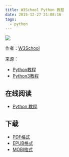 ```yaml
---
title: W3School Python 教程
date: 2015-12-27 21:08:16
tags:
  - python
---
```


![](https://ek8whxe.cloudimg.io/s/width/226/https://www.gitbook.com/cover/book/wizardforcel/w3school-python.jpg?build=1450097354188&v=12.0.2)

作者：[W3School](http://www.w3cschool.cc)

来源：

* [Python教程](http://www.w3cschool.cc/python/python-tutorial.html)
* [Python3教程](http://www.w3cschool.cc/python3/python3-tutorial.html)

<!--more-->

## 在线阅读 ##

* [Python 教程](https://www.gitbook.com/book/wizardforcel/w3school-python/details)

## 下载 ##

* [PDF格式](https://www.gitbook.com/download/pdf/book/wizardforcel/w3school-python)
* [EPUB格式](https://www.gitbook.com/download/epub/book/wizardforcel/w3school-python)
* [MOBI格式](https://www.gitbook.com/download/mobi/book/wizardforcel/w3school-python)